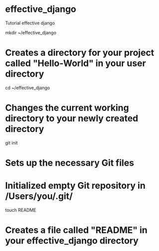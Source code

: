 effective_django
================

Tutorial effective django

mkdir ~/effective_django
# Creates a directory for your project called "Hello-World" in your user directory

cd ~/effective_django
# Changes the current working directory to your newly created directory

git init
# Sets up the necessary Git files
# Initialized empty Git repository in /Users/you/.git/

touch README
# Creates a file called "README" in your effective_django directory
